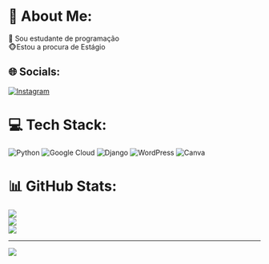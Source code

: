 # 💫 About Me:
🔭 Sou estudante de programação <br> 🐵Estou a procura de Estágio<br>


## 🌐 Socials:
[![Instagram](https://img.shields.io/badge/Instagram-%23E4405F.svg?logo=Instagram&logoColor=white)](https://instagram.com/claubertofranco) 

# 💻 Tech Stack:
![Python](https://img.shields.io/badge/python-3670A0?style=plastic&logo=python&logoColor=ffdd54) ![Google Cloud](https://img.shields.io/badge/GoogleCloud-%234285F4.svg?style=plastic&logo=google-cloud&logoColor=white) ![Django](https://img.shields.io/badge/django-%23092E20.svg?style=plastic&logo=django&logoColor=white) ![WordPress](https://img.shields.io/badge/WordPress-%23117AC9.svg?style=plastic&logo=WordPress&logoColor=white) ![Canva](https://img.shields.io/badge/Canva-%2300C4CC.svg?style=plastic&logo=Canva&logoColor=white)
# 📊 GitHub Stats:
![](https://github-readme-stats.vercel.app/api?username=dev-claubertofranco&theme=radical&hide_border=false&include_all_commits=false&count_private=false)<br/>
![](https://github-readme-streak-stats.herokuapp.com/?user=dev-claubertofranco&theme=radical&hide_border=false)<br/>
![](https://github-readme-stats.vercel.app/api/top-langs/?username=dev-claubertofranco&theme=radical&hide_border=false&include_all_commits=false&count_private=false&layout=compact)

---
[![](https://visitcount.itsvg.in/api?id=dev-claubertofranco&icon=0&color=0)](https://visitcount.itsvg.in)

<!-- Proudly created with GPRM ( https://gprm.itsvg.in ) -->
